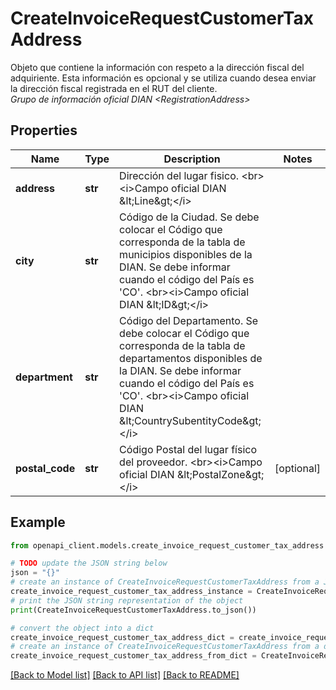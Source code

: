 # CreateInvoiceRequestCustomerTaxAddress

Objeto que contiene la información con respeto a la dirección fiscal del adquiriente. Esta información es opcional y se utiliza cuando desea enviar la dirección fiscal registrada en el RUT del cliente. <br><i>Grupo de información oficial DIAN &lt;RegistrationAddress&gt;</i>

## Properties

Name | Type | Description | Notes
------------ | ------------- | ------------- | -------------
**address** | **str** | Dirección del lugar fisico. &lt;br&gt;&lt;i&gt;Campo oficial DIAN &amp;lt;Line&amp;gt;&lt;/i&gt; | 
**city** | **str** | Código de la Ciudad. Se debe colocar el Código que corresponda de la tabla de municipios disponibles de la DIAN. Se debe informar cuando el código del País es &#39;CO&#39;. &lt;br&gt;&lt;i&gt;Campo oficial DIAN &amp;lt;ID&amp;gt;&lt;/i&gt; | 
**department** | **str** | Código del Departamento. Se debe colocar el Código que corresponda de la tabla de departamentos disponibles de la DIAN. Se debe informar cuando el código del País es &#39;CO&#39;. &lt;br&gt;&lt;i&gt;Campo oficial DIAN &amp;lt;CountrySubentityCode&amp;gt;&lt;/i&gt; | 
**postal_code** | **str** | Código Postal del lugar físico del proveedor. &lt;br&gt;&lt;i&gt;Campo oficial DIAN &amp;lt;PostalZone&amp;gt;&lt;/i&gt; | [optional] 

## Example

```python
from openapi_client.models.create_invoice_request_customer_tax_address import CreateInvoiceRequestCustomerTaxAddress

# TODO update the JSON string below
json = "{}"
# create an instance of CreateInvoiceRequestCustomerTaxAddress from a JSON string
create_invoice_request_customer_tax_address_instance = CreateInvoiceRequestCustomerTaxAddress.from_json(json)
# print the JSON string representation of the object
print(CreateInvoiceRequestCustomerTaxAddress.to_json())

# convert the object into a dict
create_invoice_request_customer_tax_address_dict = create_invoice_request_customer_tax_address_instance.to_dict()
# create an instance of CreateInvoiceRequestCustomerTaxAddress from a dict
create_invoice_request_customer_tax_address_from_dict = CreateInvoiceRequestCustomerTaxAddress.from_dict(create_invoice_request_customer_tax_address_dict)
```
[[Back to Model list]](../README.md#documentation-for-models) [[Back to API list]](../README.md#documentation-for-api-endpoints) [[Back to README]](../README.md)


